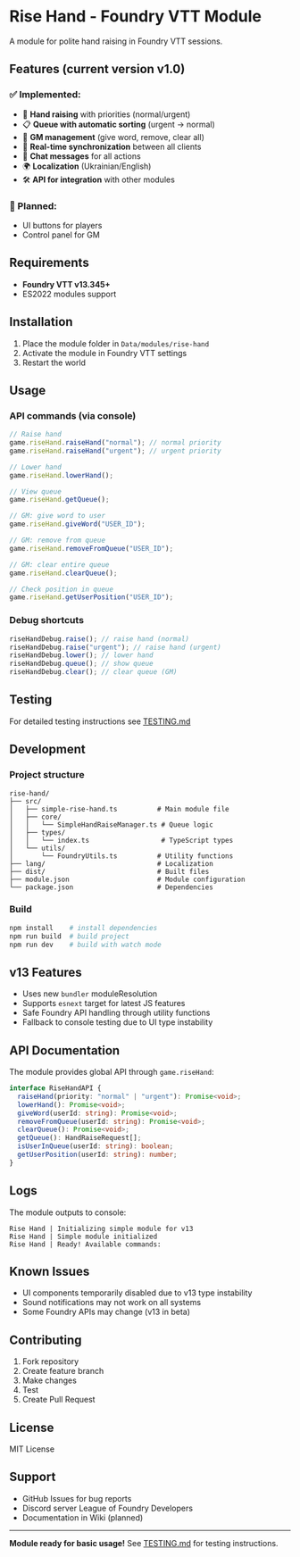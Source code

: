 # Rise Hand - Foundry VTT Module

A module for polite hand raising in Foundry VTT sessions.

## Features (current version v1.0)

### ✅ Implemented:

- 🤚 **Hand raising** with priorities (normal/urgent)
- 📋 **Queue with automatic sorting** (urgent → normal)
- 🎤 **GM management** (give word, remove, clear all)
- 🔄 **Real-time synchronization** between all clients
- 💬 **Chat messages** for all actions
- 🌍 **Localization** (Ukrainian/English)
- 🛠️ **API for integration** with other modules

### 🔄 Planned:

- UI buttons for players
- Control panel for GM

## Requirements

- **Foundry VTT v13.345+**
- ES2022 modules support

## Installation

1. Place the module folder in `Data/modules/rise-hand`
2. Activate the module in Foundry VTT settings
3. Restart the world

## Usage

### API commands (via console)

```javascript
// Raise hand
game.riseHand.raiseHand("normal"); // normal priority
game.riseHand.raiseHand("urgent"); // urgent priority

// Lower hand
game.riseHand.lowerHand();

// View queue
game.riseHand.getQueue();

// GM: give word to user
game.riseHand.giveWord("USER_ID");

// GM: remove from queue
game.riseHand.removeFromQueue("USER_ID");

// GM: clear entire queue
game.riseHand.clearQueue();

// Check position in queue
game.riseHand.getUserPosition("USER_ID");
```

### Debug shortcuts

```javascript
riseHandDebug.raise(); // raise hand (normal)
riseHandDebug.raise("urgent"); // raise hand (urgent)
riseHandDebug.lower(); // lower hand
riseHandDebug.queue(); // show queue
riseHandDebug.clear(); // clear queue (GM)
```

## Testing

For detailed testing instructions see [TESTING.md](TESTING.md)

## Development

### Project structure

```
rise-hand/
├── src/
│   ├── simple-rise-hand.ts          # Main module file
│   ├── core/
│   │   └── SimpleHandRaiseManager.ts # Queue logic
│   ├── types/
│   │   └── index.ts                  # TypeScript types
│   └── utils/
│       └── FoundryUtils.ts          # Utility functions
├── lang/                            # Localization
├── dist/                            # Built files
├── module.json                      # Module configuration
└── package.json                     # Dependencies
```

### Build

```bash
npm install    # install dependencies
npm run build  # build project
npm run dev    # build with watch mode
```

## v13 Features

- Uses new `bundler` moduleResolution
- Supports `esnext` target for latest JS features
- Safe Foundry API handling through utility functions
- Fallback to console testing due to UI type instability

## API Documentation

The module provides global API through `game.riseHand`:

```typescript
interface RiseHandAPI {
  raiseHand(priority: "normal" | "urgent"): Promise<void>;
  lowerHand(): Promise<void>;
  giveWord(userId: string): Promise<void>;
  removeFromQueue(userId: string): Promise<void>;
  clearQueue(): Promise<void>;
  getQueue(): HandRaiseRequest[];
  isUserInQueue(userId: string): boolean;
  getUserPosition(userId: string): number;
}
```

## Logs

The module outputs to console:

```
Rise Hand | Initializing simple module for v13
Rise Hand | Simple module initialized
Rise Hand | Ready! Available commands:
```

## Known Issues

- UI components temporarily disabled due to v13 type instability
- Sound notifications may not work on all systems
- Some Foundry APIs may change (v13 in beta)

## Contributing

1. Fork repository
2. Create feature branch
3. Make changes
4. Test
5. Create Pull Request

## License

MIT License

## Support

- GitHub Issues for bug reports
- Discord server League of Foundry Developers
- Documentation in Wiki (planned)

---

**Module ready for basic usage!**
See [TESTING.md](TESTING.md) for testing instructions.
